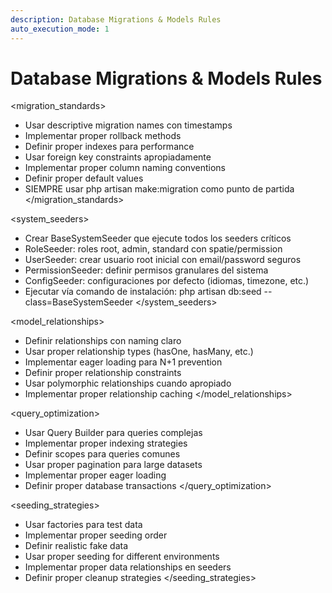 ```yaml
---
description: Database Migrations & Models Rules
auto_execution_mode: 1
---
```


# Database Migrations & Models Rules

<migration_standards>

- Usar descriptive migration names con timestamps
- Implementar proper rollback methods
- Definir proper indexes para performance
- Usar foreign key constraints apropiadamente
- Implementar proper column naming conventions
- Definir proper default values
- SIEMPRE usar php artisan make:migration como punto de partida
  </migration_standards>

<system_seeders>

- Crear BaseSystemSeeder que ejecute todos los seeders críticos
- RoleSeeder: roles root, admin, standard con spatie/permission
- UserSeeder: crear usuario root inicial con email/password seguros
- PermissionSeeder: definir permisos granulares del sistema
- ConfigSeeder: configuraciones por defecto (idiomas, timezone, etc.)
- Ejecutar vía comando de instalación: php artisan db:seed --class=BaseSystemSeeder
  </system_seeders>

<model_relationships>

- Definir relationships con naming claro
- Usar proper relationship types (hasOne, hasMany, etc.)
- Implementar eager loading para N+1 prevention
- Definir proper relationship constraints
- Usar polymorphic relationships cuando apropiado
- Implementar proper relationship caching
  </model_relationships>

<query_optimization>

- Usar Query Builder para queries complejas
- Implementar proper indexing strategies
- Definir scopes para queries comunes
- Usar proper pagination para large datasets
- Implementar proper eager loading
- Definir proper database transactions
  </query_optimization>

<seeding_strategies>

- Usar factories para test data
- Implementar proper seeding order
- Definir realistic fake data
- Usar proper seeding for different environments
- Implementar proper data relationships en seeders
- Definir proper cleanup strategies
  </seeding_strategies>
